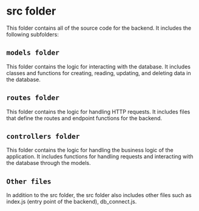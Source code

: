 # src folder
This folder contains all of the source code for the backend. It includes the following subfolders:

## `models folder`
This folder contains the logic for interacting with the database. It includes classes and functions for creating, reading, updating, and deleting data in the database.

## `routes folder`
This folder contains the logic for handling HTTP requests. It includes files that define the routes and endpoint functions for the backend.

## `controllers folder`
This folder contains the logic for handling the business logic of the application. It includes functions for handling requests and interacting with the database through the models.

## `Other files`
In addition to the src folder, the src folder also includes other files such as index.js (entry point of the backend), db_connect.js. 